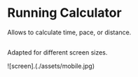 # Running Calculator

Allows to calculate time, pace, or distance.

##


Adapted for different screen sizes.

![screen].(./assets/mobile.jpg)
